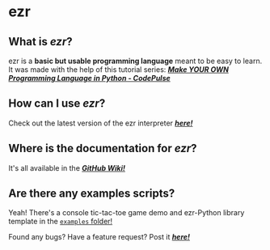 # **ezr**

## What is ***ezr***?
ezr is a **basic but usable programming language** meant to be easy to learn.
It was made with the help of this tutorial series: [***Make YOUR OWN Programming Language in Python - CodePulse***](https://www.youtube.com/playlist?list=PLZQftyCk7_SdoVexSmwy_tBgs7P0b97yD)

## How can I use ***ezr***?
Check out the latest version of the ezr interpreter [***here!***](https://github.com/Uralstech/ezrlang/releases/)

## Where is the documentation for ***ezr***?
It's all available in the [***GitHub Wiki!***](https://github.com/Uralstech/ezrlang/wiki)

## Are there any examples scripts?
Yeah! There's a console tic-tac-toe game demo and ezr-Python library template in the [```examples``` folder!](https://github.com/Uralstech/ezrlang/tree/master/examples)

Found any bugs? Have a feature request? Post it [***here!***](https://github.com/Uralstech/ezrlang/issues)
